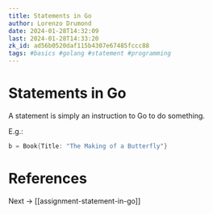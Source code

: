 ```yaml
---
title: Statements in Go
author: Lorenzo Drumond
date: 2024-01-28T14:32:09
last: 2024-01-28T14:33:20
zk_id: ad56b0520daf115b4307e67485fccc88
tags: #basics #golang #statement #programming
---
```



# Statements in Go
A statement is simply an instruction to Go to do something.

E.g.:
```go
b = Book{Title: "The Making of a Butterfly"}
```

# References

Next -> [[assignment-statement-in-go]]
